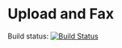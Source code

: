 Upload and Fax
==============


Build status: [![Build Status](https://travis-ci.org/PurpleBooth/upload-fax.svg)](https://travis-ci.org/PurpleBooth/upload-fax)
